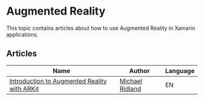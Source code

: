 # Augmented Reality

This topic contains articles about how to use Augmented Reality in Xamarin applications.

## Articles

Name | Author | Language
---- | ------ | --------
[Introduction to Augmented Reality with ARKit](https://michaelridland.com/mobile/introduction-to-augmented-reality-with-arkit/) | [Michael Ridland](https://twitter.com/rid00z) | EN